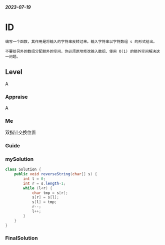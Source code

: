 ##### 2023-07-19
# ID
```
编写一个函数，其作用是将输入的字符串反转过来。输入字符串以字符数组 s 的形式给出。

不要给另外的数组分配额外的空间，你必须原地修改输入数组、使用 O(1) 的额外空间解决这一问题。
```
## Level
A
### Appraise
A
### Me
双指针交换位置

### Guide


### mySolution
```java
class Solution {
    public void reverseString(char[] s) {
        int l = 0;
        int r = s.length-1;
        while (l<r) {
            char tmp = s[r];
            s[r] = s[l];
            s[l] = tmp;
            r--;
            l++;
        }
    }
}
```
### FinalSolution
```java

```

